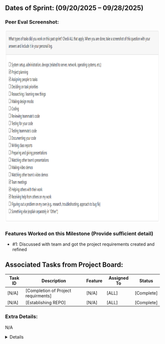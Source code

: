 ## Dates of Sprint: (09/20/2025 – 09/28/2025)

### Peer Eval Screenshot:

<img width="1092" height="626" alt="image" src="https://github.com/COSC-499-W2025/capstone-project-team-2/blob/Cameron-Personal-Logs/docs/logs/peer_eval_screenshots/Cameron-Peer-Review%209-27-25.png" />


### Features Worked on this Milestone (Provide sufficient detail)
  * #1: Discussed with team and got the project requirements created and refined


## Associated Tasks from Project Board:

| Task ID | Description        | Feature   | Assigned To | Status   |
| ------- | ------------------ | --------- | ----------- | -------- |
| [N/A]   | [Completion of Project requirments] | [N/A] | [ALL]  | [Complete] |
| [N/A]   | [Establishing REPO]| [N/A]     | [ALL]       | [Complete]|



### Extra Details:

N/A
<details>



## Dates of Sprint: (09/15/2025 – 09/21/2025)

### Peer Eval Screenshot:

<img width="1092" height="626" alt="image" src="https://github.com/user-attachments/assets/1cd5aa35-ccdd-41b8-a9e8-a50ae9f1a9c3" />


### Features Worked on this Milestone (Provide sufficient detail)
  * #1: Discussed with team and got the project requirements created and refined


## Associated Tasks from Project Board:

| Task ID | Description        | Feature   | Assigned To | Status   |
| ------- | ------------------ | --------- | ----------- | -------- |
| [N/A]   | [Completion of Project requirments] | [N/A] | [ALL]  | [Complete] |
| [N/A]   | [Establishing REPO]| [N/A]     | [ALL]       | [Complete]|



### Extra Details:

N/A
<details>
